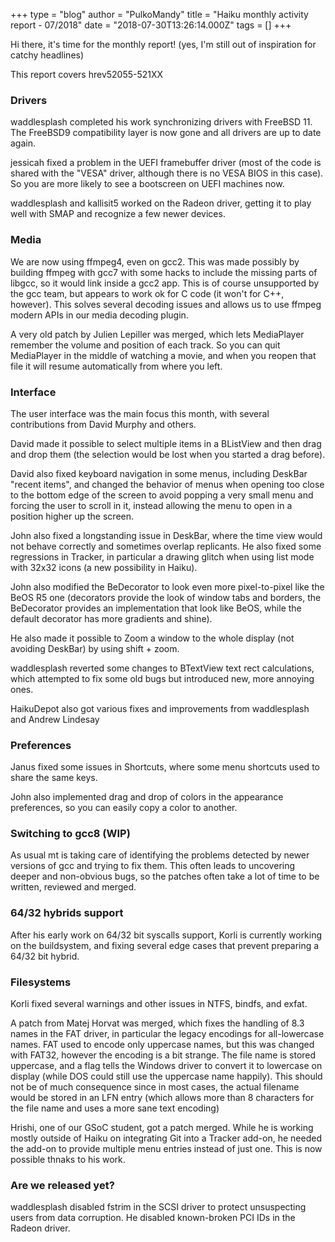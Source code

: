 +++
type = "blog"
author = "PulkoMandy"
title = "Haiku monthly activity report - 07/2018"
date = "2018-07-30T13:26:14.000Z"
tags = []
+++

<p>Hi there, it's time for the monthly report! (yes, I'm still out of inspiration for catchy headlines)</p>

<p>This report covers hrev52055-521XX</p>

<h3>Drivers</h3>

<p>waddlesplash completed his work synchronizing drivers with FreeBSD 11. The FreeBSD9 compatibility
layer is now gone and all drivers are up to date again.</p>

<p>jessicah fixed a problem in the UEFI framebuffer driver (most of the code is shared with the
"VESA" driver, although there is no VESA BIOS in this case). So you are more likely to see a
bootscreen on UEFI machines now.</p>

<p>waddlesplash and kallisit5 worked on the Radeon driver, getting it to play well with SMAP and
recognize a few newer devices.</p>

<h3>Media</h3>

<p>We are now using ffmpeg4, even on gcc2. This was made possibly by building ffmpeg with gcc7
with some hacks to include the missing parts of libgcc, so it would link inside a gcc2 app.
This is of course unsupported by the gcc team, but appears to work ok for C code (it won't for
C++, however). This solves several decoding issues and allows us to use ffmpeg modern APIs in
our media decoding plugin.</p>

<p>A very old patch by Julien Lepiller was merged, which lets MediaPlayer remember the volume and
position of each track. So you can quit MediaPlayer in the middle of watching a movie, and when
you reopen that file it will resume automatically from where you left.</p>

<h3>Interface</h3>

<p>The user interface was the main focus this month, with several contributions from David Murphy
and others.</p>

<p>David made it possible to select multiple items in a BListView and then drag and drop them
(the selection would be lost when you started a drag before).</p>

<p>David also fixed keyboard navigation in some menus, including DeskBar "recent items", and
changed the behavior of menus when opening too close to the bottom edge of the screen to avoid
popping a very small menu and forcing the user to scroll in it, instead allowing the menu to
open in a position higher up the screen.</p>

<p>John also fixed a longstanding issue in DeskBar, where the time view would not behave correctly
and sometimes overlap replicants. He also fixed some regressions in Tracker, in particular a
drawing glitch when using list mode with 32x32 icons (a new possibility in Haiku).</p>

<p>John also modified the BeDecorator to look even more pixel-to-pixel like the BeOS R5 one
(decorators provide the look of window tabs and borders, the BeDecorator provides an implementation
that look like BeOS, while the default decorator has more gradients and shine).</p>

<p>He also made it possible to Zoom a window to the whole display (not avoiding DeskBar) by using
shift + zoom.</p>

<p>waddlesplash reverted some changes to BTextView text rect calculations, which attempted to
fix some old bugs but introduced new, more annoying ones.</p>

<p>HaikuDepot also got various fixes and improvements from waddlesplash and Andrew Lindesay</p>

<h3>Preferences</h3>

<p>Janus fixed some issues in Shortcuts, where some menu shortcuts used to share the same keys.</p>

<p>John also implemented drag and drop of colors in the appearance preferences, so you can easily
copy a color to another.</p>

<h3>Switching to gcc8 (WIP)</h3>

<p>As usual mt is taking care of identifying the problems detected by newer versions of gcc and
trying to fix them. This often leads to uncovering deeper and non-obvious bugs, so the patches
often take a lot of time to be written, reviewed and merged.</p>

<h3>64/32 hybrids support</h3>

<p>After his early work on 64/32 bit syscalls support, Korli is currently working on the buildsystem,
and fixing several edge cases that prevent preparing a 64/32 bit hybrid.</p>

<h3>Filesystems</h3>

<p>Korli fixed several warnings and other issues in NTFS, bindfs, and exfat.</p>

<p>A patch from Matej Horvat was merged, which fixes the handling of 8.3 names in the FAT driver,
in particular the legacy encodings for all-lowercase names. FAT used to encode only uppercase names,
but this was changed with FAT32, however the encoding is a bit strange. The file name is stored
uppercase, and a flag tells the Windows driver to convert it to lowercase on display (while DOS
could still use the uppercase name happily). This should not be of much consequence since in most
cases, the actual filename would be stored in an LFN entry (which allows more than 8 characters for
the file name and uses a more sane text encoding)</p>

<p>Hrishi, one of our GSoC student, got a patch merged. While he is working mostly outside of Haiku
on integrating Git into a Tracker add-on, he needed the add-on to provide multiple menu entries
instead of just one. This is now possible thnaks to his work.</p>

<h3>Are we released yet?</h3>

<p>waddlesplash disabled fstrim in the SCSI driver to protect unsuspecting users from data corruption.
He disabled known-broken PCI IDs in the Radeon driver.</p>
